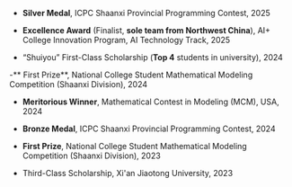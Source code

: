 
- **Silver Medal**, ICPC Shaanxi Provincial Programming Contest, 2025
  
- **Excellence Award** (Finalist, **sole team from Northwest China**), AI+ College Innovation Program, AI Technology Track, 2025

- “Shuiyou” First-Class Scholarship (**Top 4** students in university), 2024

-** First Prize**, National College Student Mathematical Modeling Competition (Shaanxi Division), 2024

- **Meritorious Winner**, Mathematical Contest in Modeling (MCM), USA, 2024

- **Bronze Medal**, ICPC Shaanxi Provincial Programming Contest, 2024

- **First Prize**, National College Student Mathematical Modeling Competition (Shaanxi Division), 2023

- Third-Class Scholarship, Xi'an Jiaotong University, 2023

